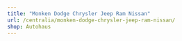 ```yaml
---
title: "Monken Dodge Chrysler Jeep Ram Nissan"
url: /centralia/monken-dodge-chrysler-jeep-ram-nissan/
shop: Autohaus
---
```

